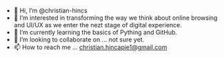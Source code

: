 - 👋 Hi, I’m @christian-hincs
- 👀 I’m interested in transforming the way we think about online browsing and UI/UX as we enter the nezt stage of digital experience.
- 🌱 I’m currently learning the basics of Pything and GitHub.
- 💞️ I’m looking to collaborate on ... not sure yet.
- 📫 How to reach me ... christian.hincapie1@gmail.com

<!---
christian-hincs/christian-hincs is a ✨ special ✨ repository because its `README.md` (this file) appears on your GitHub profile.
You can click the Preview link to take a look at your changes.
--->
